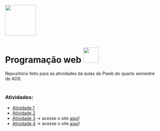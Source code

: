 <img src ="https://media3.giphy.com/media/RkX2zcpO79EAf82ESl/200w.webp?cid=ecf05e47l5cl0e33l9h7xugqm2x5foff8dawsm1vvegmemm6&rid=200w.webp&ct=s" 
height="100px" width="auto"> 

 <h1>Programação web <img src ="https://media2.giphy.com/media/1n98C6J1I3vy31q9Bl/giphy.gif?cid=ecf05e47to2eo1ca8lb9cbcabibqplksbqgyz3jvd56cykvm&rid=giphy.gif&ct=s" 
width="50px" height="auto"> </h1>
Repositório feito para as atividades da aulas de Pweb do quarto semestre de ADS.
<p Align=center>
<img src ="https://64.media.tumblr.com/2a843197d5ed65b5f2f70bf169076fe5/46263f534089e7ca-94/s400x600/188527d9660cf4666ab35127a14ad76e6eddf6af.png" 
width="100%" height="5px"> 
</p>

### Atividades:
- [Atividade 1](https://github.com/NadyCarboni/Pweb/tree/main/Atividade%201)
- [Atividade 2](https://github.com/NadyCarboni/Pweb/tree/main/Atividade%202)
- [Atividade 3](https://github.com/NadyCarboni/Pweb/tree/main/Atividade%203) -> acesse o site [aqui](https://atividade-3.netlify.app/)!
- [Atividade 4](https://github.com/NadyCarboni/Pweb/tree/main/Atividade%204) -> acesse o site [aqui](https://atividade-4.netlify.app/)!
<p Align=center>
